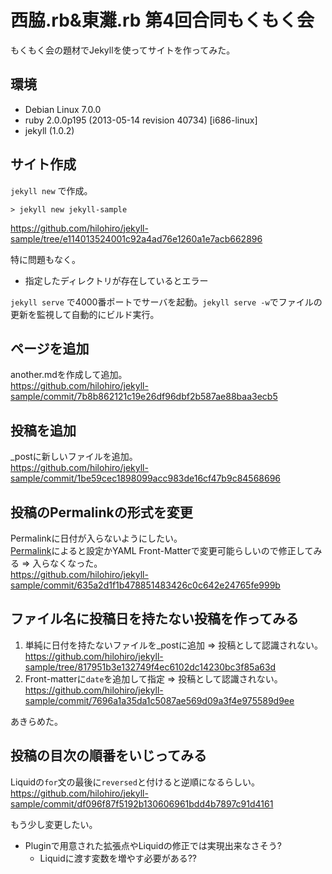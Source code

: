 # 西脇.rb&東灘.rb 第4回合同もくもく会
もくもく会の題材でJekyllを使ってサイトを作ってみた。

## 環境
- Debian Linux 7.0.0
- ruby 2.0.0p195 (2013-05-14 revision 40734) [i686-linux]
- jekyll (1.0.2)

## サイト作成
`jekyll new` で作成。

```
> jekyll new jekyll-sample
```
https://github.com/hilohiro/jekyll-sample/tree/e114013524001c92a4ad76e1260a1e7acb662896

特に問題もなく。
- 指定したディレクトリが存在しているとエラー

`jekyll serve` で4000番ポートでサーバを起動。`jekyll serve -w`でファイルの更新を監視して自動的にビルド実行。

## ページを追加
another.mdを作成して追加。  
https://github.com/hilohiro/jekyll-sample/commit/7b8b862121c19e26df96dbf2b587ae88baa3ecb5

## 投稿を追加
_postに新しいファイルを追加。  
https://github.com/hilohiro/jekyll-sample/commit/1be59cec1898099acc983de16cf47b9c84568696

## 投稿のPermalinkの形式を変更
Permalinkに日付が入らないようにしたい。  
[Permalink](http://jekyllrb.com/docs/permalinks/)によると設定かYAML Front-Matterで変更可能らしいので修正してみる ⇒ 入らなくなった。  
https://github.com/hilohiro/jekyll-sample/commit/635a2d1f1b478851483426c0c642e24765fe999b

## ファイル名に投稿日を持たない投稿を作ってみる
1. 単純に日付を持たないファイルを_postに追加 ⇒ 投稿として認識されない。  
    https://github.com/hilohiro/jekyll-sample/tree/817951b3e132749f4ec6102dc14230bc3f85a63d
1. Front-matterに`date`を追加して指定 ⇒ 投稿として認識されない。  
    https://github.com/hilohiro/jekyll-sample/commit/7696a1a35da1c5087ae569d09a3f4e975589d9ee

あきらめた。

## 投稿の目次の順番をいじってみる
Liquidの`for`文の最後に`reversed`と付けると逆順になるらしい。  
https://github.com/hilohiro/jekyll-sample/commit/df096f87f5192b130606961bdd4b7897c91d4161

もう少し変更したい。

- Pluginで用意された拡張点やLiquidの修正では実現出来なさそう?
    - Liquidに渡す変数を増やす必要がある??
